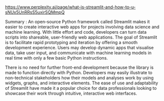  https://www.perplexity.ai/page/what-is-streamlit-and-how-to-u-sNUx5UnRRsS5uxirSQMmpQ

Summary : 
An open-source Python framework called Streamlit makes it easier to create interactive web apps for 
projects involving data science and machine learning. With little effort and code, developers can turn 
data scripts into shareable, user-friendly web applications. The goal of Streamlit is to facilitate 
rapid prototyping and iteration by offering a smooth development experience. Users may develop dynamic
 apps that visualise data, take user input, and communicate with machine learning models in real time 
 with only a few basic Python instructions.

There is no need for further front-end development because the library is made to function directly with Python. 
Developers may easily illustrate to non-technical stakeholders how their models and analyses work by using widgets, 
graphs, and interactive elements. The ease of use and adaptability of Streamlit have made it a popular choice for 
data professionals looking to showcase their work through intuitive, interactive web interfaces.

